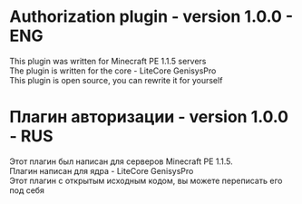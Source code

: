 # Authorization plugin - version 1.0.0 - ENG

This plugin was written for Minecraft PE 1.1.5 servers                                                                                    
The plugin is written for the core - LiteCore GenisysPro                                                                             
This plugin is open source, you can rewrite it for yourself


# Плагин авторизации - version 1.0.0 - RUS

Этот плагин был написан для серверов Minecraft PE 1.1.5.                                                                            
Плагин написан для ядра - LiteCore GenisysPro                                                  
Этот плагин с открытым исходным кодом, вы можете переписать его под себя

